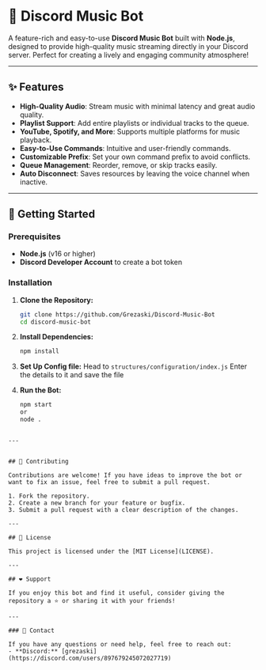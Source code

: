 # 🎵 Discord Music Bot

A feature-rich and easy-to-use **Discord Music Bot** built with **Node.js**, designed to provide high-quality music streaming directly in your Discord server. Perfect for creating a lively and engaging community atmosphere!

---

## ✨ Features

- **High-Quality Audio**: Stream music with minimal latency and great audio quality.
- **Playlist Support**: Add entire playlists or individual tracks to the queue.
- **YouTube, Spotify, and More**: Supports multiple platforms for music playback.
- **Easy-to-Use Commands**: Intuitive and user-friendly commands.
- **Customizable Prefix**: Set your own command prefix to avoid conflicts.
- **Queue Management**: Reorder, remove, or skip tracks easily.
- **Auto Disconnect**: Saves resources by leaving the voice channel when inactive.

---

## 🚀 Getting Started

### Prerequisites

- **Node.js** (v16 or higher)
- **Discord Developer Account** to create a bot token

### Installation

1. **Clone the Repository:**
   ```bash
   git clone https://github.com/Grezaski/Discord-Music-Bot
   cd discord-music-bot
   ```

2. **Install Dependencies:**
   ```bash
   npm install
   ```

3. **Set Up Config file:**
   Head to `structures/configuration/index.js`
   Enter the details to it and save the file

4. **Run the Bot:**
   ```bash
   npm start
   or
   node .
```

---


## 🤝 Contributing

Contributions are welcome! If you have ideas to improve the bot or want to fix an issue, feel free to submit a pull request.

1. Fork the repository.
2. Create a new branch for your feature or bugfix.
3. Submit a pull request with a clear description of the changes.

---

## 📜 License

This project is licensed under the [MIT License](LICENSE).

---

## ❤️ Support

If you enjoy this bot and find it useful, consider giving the repository a ⭐ or sharing it with your friends!

---

### 📧 Contact

If you have any questions or need help, feel free to reach out:
- **Discord:** [grezaski](https://discord.com/users/897679245072027719)
